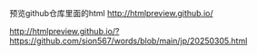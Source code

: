 预览github仓库里面的html
http://htmlpreview.github.io/



http://htmlpreview.github.io/?https://github.com/sion567/words/blob/main/jp/20250305.html